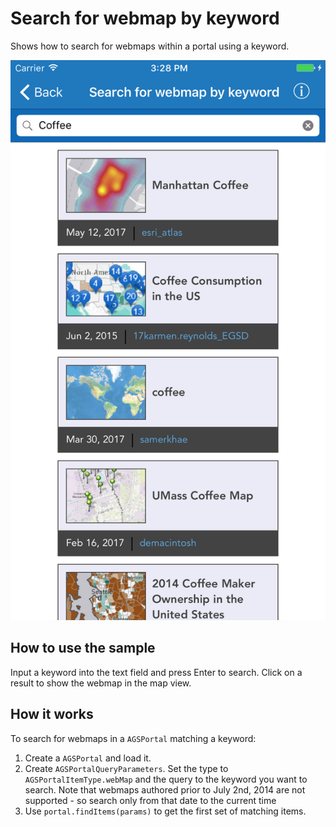 <h1>Search for webmap by keyword</h1>

<p>Shows how to search for webmaps within a portal using a keyword.</p>

<p><img src="image1.png"/></p>

<h2>How to use the sample</h2>

Input a keyword into the text field and press Enter to search. Click on a result to show the webmap in the map view. 

<h2>How it works</h2>

<p>To search for webmaps in a <code>AGSPortal</code> matching a keyword:</p>
<ol>
  <li>Create a <code>AGSPortal</code> and load it.</li>
  <li>Create <code>AGSPortalQueryParameters</code>. Set the type to <code>AGSPortalItemType.webMap</code> and the 
  query to the keyword you want to search.  Note that webmaps authored prior to July 2nd, 2014 are not supported - so search only from that date to the current time</li>
  <li>Use <code>portal.findItems(params)</code> to get the first set of matching items.</li>
</ol>

